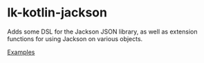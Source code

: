 # lk-kotlin-jackson

Adds some DSL for the Jackson JSON library, as well as extension functions for using Jackson on various objects.

[Examples](https://github.com/lightningkite/lk-kotlin/tree/master/lk-kotlin-jackson/src/test/kotlin/lk/kotlin/jackson/example)